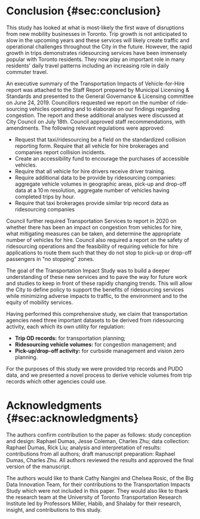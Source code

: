 # Conclusion {#sec:conclusion}

This study has looked at what is most-likely the first wave of disruptions from
new mobility businesses in Toronto. Trip growth is not anticipated to slow in
the upcoming years and these services will likely create traffic and
operational challenges throughout the City in the future. However, the rapid
growth in trips demonstrates ridesourcing services have been immensely popular
with Toronto residents. They now play an important role in many residents'
daily travel patterns including an increasing role in daily commuter travel.

An executive summary of the Transportation Impacts of Vehicle-for-Hire report was
attached to the Staff Report prepared by Municipal Licensing & Standards and
presented to the General Governance & Licensing committee on June 24, 2019.
Councillors requested we report on the number of ride-sourcing vehicles
operating and to elaborate on our findings regarding congestion. The report and
these additional analyses were discussed at City Council on July 18th.
Council approved staff recommendations, with amendments. The following relevant
regulations were approved:

- Request that taxi/ridesourcing be a field on the standardized collision
  reporting form. Require that all vehicle for hire brokerages and companies
  report collision incidents.
- Create an accessibility fund to encourage the purchases of accessible
  vehicles.
- Require that all vehicle for hire drivers receive driver training.
- Require additional data to be provide by ridesourcing companies: aggregate
  vehicle volumes in geographic areas, pick-up and drop-off data at a
  $10\,\mathrm{m}$ resolution, aggregate number of vehicles having completed
  trips by hour.
- Require that taxi brokerages provide similar trip record data as ridesourcing
  companies

Council further required Transportation Services to report in 2020 on whether
there has been an impact on congestion from vehicles for hire, what mitigating
measures can be taken, and determine the appropriate number of vehicles for
hire. Council also required a report on the safety of ridesourcing operations
and the feasibility of requiring vehicle for hire applications to route them
such that they do not stop to pick-up or drop-off passengers in "no stopping"
zones. 

The goal of the Transportation Impact Study was to build a deeper understanding
of these new services and to pave the way for future work and studies to keep
in front of these rapidly changing trends. This will allow the City to define
policy to support the benefits of ridesourcing services while minimizing
adverse impacts to traffic, to the environment and to the equity of mobility
services.

Having performed this comprehensive study, we claim that transportation
agencies need three important datasets to be derived from ridesourcing
activity, each which its own utility for regulation:

- **Trip OD records:** for transportation planning;
- **Ridesourcing vehicle volumes:** for congestion management; and
- **Pick-up/drop-off activity:** for curbside management and vision zero
  planning.

For the purposes of this study we were provided trip records and PUDO data, and
we presented a novel process to derive vehicle volumes from trip records which
other agencies could use.

# Acknowledgments {#sec:acknowledgments}

The authors confirm contribution to the paper as follows: study conception and
design: Raphael Dumas, Jesse Coleman, Charles Zhu; data collection: Raphael
Dumas, Rick Liu; analysis and interpretation of results: contributions from all
authors; draft manuscript preparation: Raphael Dumas, Charles Zhu. All authors
reviewed the results and approved the final version of the manuscript.

The authors would like to thank Cathy Nangini and Chelsea Rosic, of the Big
Data Innovation Team, for their contributions to the Transportation Impacts
Study which were not included in this paper. They would also like to thank the
research team at the University of Toronto Transportation Research Institute
led by Professors Miller, Habib, and Shalaby for their research, insight, and
contributions to this study.